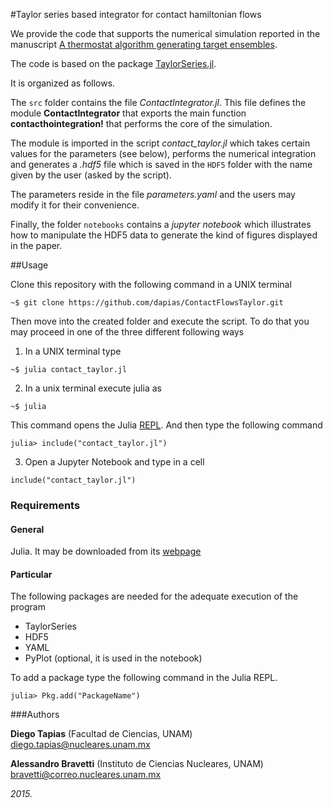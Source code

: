 #Taylor series based integrator for contact hamiltonian flows

We provide the code that supports the numerical simulation reported in the manuscript [A thermostat algorithm generating target ensembles](http://arxiv.org/abs/1510.03942).

The code is based on the package  [TaylorSeries.jl](https://github.com/JuliaDiff/TaylorSeries.jl).

It is organized as follows.

The ``src`` folder contains the file  *ContactIntegrator.jl*. This file defines the module **ContactIntegrator** that exports the main function **contacthointegration!** that performs the core of the simulation.

The module is imported in the script *contact_taylor.jl* which takes certain values for the parameters (see below), performs the numerical integration and generates a *.hdf5* file which is saved in the ``HDF5`` folder with the name given by the user (asked by the script).

The parameters reside in the file *parameters.yaml* and the users may modify it for their convenience.

Finally, the folder ``notebooks`` contains a *jupyter notebook* which illustrates how to manipulate the HDF5 data to generate the kind of figures displayed in the paper.

##Usage

Clone this repository with the following command in a UNIX terminal
```
~$ git clone https://github.com/dapias/ContactFlowsTaylor.git
```

Then move into the created folder and execute the script.  To do that you may proceed in one of the three different following ways

1. In a UNIX terminal type

 ```
 ~$ julia contact_taylor.jl
 ```
2. In a unix terminal execute julia as
 ```
 ~$ julia
 ```
This command opens the Julia [REPL](https://en.wikibooks.org/wiki/Introducing_Julia/The_REPL). And then type the following command
 ```
 julia> include("contact_taylor.jl")
 ```

3. Open a Jupyter Notebook and type in a cell
 ```
 include("contact_taylor.jl")
 ```

### Requirements

#### General
Julia. It may be downloaded from its [webpage](http://julialang.org/downloads/)

#### Particular
The following packages are needed for the adequate execution of the program

- TaylorSeries
- HDF5
- YAML
- PyPlot (optional, it is used in the notebook)

To add a package type the following command in the Julia REPL.
```
julia> Pkg.add("PackageName")
```

###Authors

**Diego Tapias** (Facultad de Ciencias, UNAM) diego.tapias@nucleares.unam.mx 

**Alessandro Bravetti** (Instituto de Ciencias Nucleares, UNAM) bravetti@correo.nucleares.unam.mx

*2015.*








